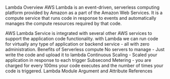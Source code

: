 Lambda Overview
AWS Lambda is an event-driven, serverless computing platform provided by Amazon as a part of the Amazon Web Services. It is a compute service that runs code in response to events and automatically manages the compute resources required by that code.

AWS Lambda Service is integrated with several other AWS services to support the application code functionality.
with Lambda we can run code for virtually any type of application or backend service - all with zero administration.
Benefits of Serverless compute
No servers to manage - Just write the code and upload it to lambda
Continuous Scaling - Scaled your application in response to each trigger
Subsecond Metering - you are charged for every 100ms your code executes and the number of times your code is triggered.
Lambda Module Argument and Attribute References
